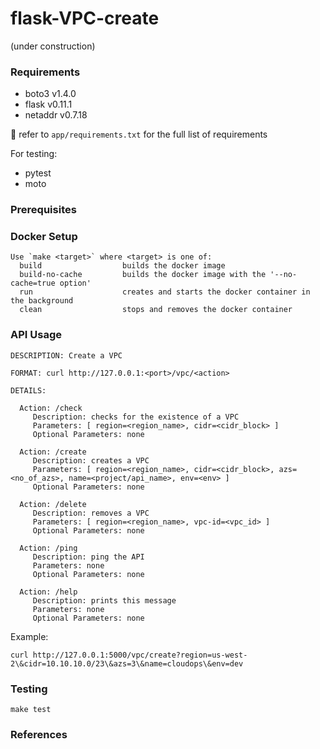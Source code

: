 # flask-VPC-create
(under construction)

### Requirements
* boto3 v1.4.0
* flask v0.11.1
* netaddr v0.7.18

:notebook: refer to `app/requirements.txt` for the full list of requirements

For testing:
* pytest
* moto

### Prerequisites


### Docker Setup
```
Use `make <target>` where <target> is one of:
  build                  builds the docker image
  build-no-cache         builds the docker image with the '--no-cache=true option'
  run                    creates and starts the docker container in the background
  clean                  stops and removes the docker container
```

### API Usage
```
DESCRIPTION: Create a VPC

FORMAT: curl http://127.0.0.1:<port>/vpc/<action>

DETAILS:

  Action: /check
     Description: checks for the existence of a VPC
     Parameters: [ region=<region_name>, cidr=<cidr_block> ]
     Optional Parameters: none

  Action: /create
     Description: creates a VPC
     Parameters: [ region=<region_name>, cidr=<cidr_block>, azs=<no_of_azs>, name=<project/api_name>, env=<env> ]
     Optional Parameters: none

  Action: /delete
     Description: removes a VPC
     Parameters: [ region=<region_name>, vpc-id=<vpc_id> ]
     Optional Parameters: none

  Action: /ping
     Description: ping the API
     Parameters: none
     Optional Parameters: none

  Action: /help
     Description: prints this message
     Parameters: none
     Optional Parameters: none
```

Example:

```
curl http://127.0.0.1:5000/vpc/create?region=us-west-2\&cidr=10.10.10.0/23\&azs=3\&name=cloudops\&env=dev
```

### Testing
```
make test
```

### References
